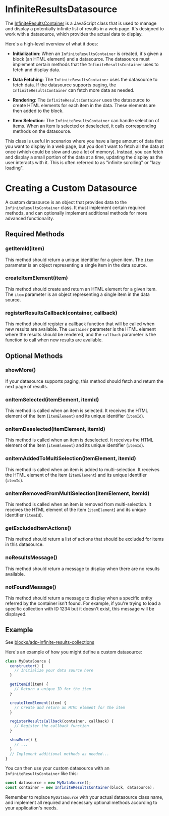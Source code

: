 # InfiniteResultsDatasource
The [InfiniteResultsContainer](InfiniteResultsContainer.js) is a JavaScript class that is used to manage and display a potentially infinite list of results in a web page. It's designed to work with a datasource, which provides the actual data to display.

Here's a high-level overview of what it does:

- **Initialization**: When an `InfiniteResultsContainer` is created, it's given a block (an HTML element) and a datasource. The datasource must implement certain methods that the `InfiniteResultsContainer` uses to fetch and display data.

- **Data Fetching**: The `InfiniteResultsContainer` uses the datasource to fetch data. If the datasource supports paging, the `InfiniteResultsContainer` can fetch more data as needed.

- **Rendering**: The `InfiniteResultsContainer` uses the datasource to create HTML elements for each item in the data. These elements are then added to the block.

- **Item Selection**: The `InfiniteResultsContainer` can handle selection of items. When an item is selected or deselected, it calls corresponding methods on the datasource.

This class is useful in scenarios where you have a large amount of data that you want to display in a web page, but you don't want to fetch all the data at once (which could be slow and use a lot of memory). Instead, you can fetch and display a small portion of the data at a time, updating the display as the user interacts with it. This is often referred to as "infinite scrolling" or "lazy loading".

# Creating a Custom Datasource

A custom datasource is an object that provides data to the `InfiniteResultsContainer` class. It must implement certain required methods, and can optionally implement additional methods for more advanced functionality.

## Required Methods

### getItemId(item)

This method should return a unique identifier for a given item. The `item` parameter is an object representing a single item in the data source.

### createItemElement(item)

This method should create and return an HTML element for a given item. The `item` parameter is an object representing a single item in the data source.

### registerResultsCallback(container, callback)

This method should register a callback function that will be called when new results are available. The `container` parameter is the HTML element where the results should be rendered, and the `callback` parameter is the function to call when new results are available.

## Optional Methods

### showMore()

If your datasource supports paging, this method should fetch and return the next page of results.

### onItemSelected(itemElement, itemId)

This method is called when an item is selected. It receives the HTML element of the item (`itemElement`) and its unique identifier (`itemId`).

### onItemDeselected(itemElement, itemId)

This method is called when an item is deselected. It receives the HTML element of the item (`itemElement`) and its unique identifier (`itemId`).

### onItemAddedToMultiSelection(itemElement, itemId)

This method is called when an item is added to multi-selection. It receives the HTML element of the item (`itemElement`) and its unique identifier (`itemId`).

### onItemRemovedFromMultiSelection(itemElement, itemId)

This method is called when an item is removed from multi-selection. It receives the HTML element of the item (`itemElement`) and its unique identifier (`itemId`).

### getExcludedItemActions()

This method should return a list of actions that should be excluded for items in this datasource.

### noResultsMessage()

This method should return a message to display when there are no results available.

### notFoundMessage()

This method should return a message to display when a specific entity referred by the container isn't found. For example, if you're trying to load a specific collection with ID 1234 but it doesn't exist, this message will be displayed.

## Example
See [blocks/adp-infinite-results-collections](blocks/adp-infinite-results-collections)

Here's an example of how you might define a custom datasource:

```javascript
class MyDataSource {
  constructor() {
    // Initialize your data source here
  }

  getItemId(item) {
    // Return a unique ID for the item
  }

  createItemElement(item) {
    // Create and return an HTML element for the item
  }

  registerResultsCallback(container, callback) {
    // Register the callback function
  }

  showMore() {
    // ...
  }
  // Implement additional methods as needed...
}
```

You can then use your custom datasource with an `InfiniteResultsContainer` like this:

```javascript
const datasource = new MyDataSource();
const container = new InfiniteResultsContainer(block, datasource);
```

Remember to replace `MyDataSource` with your actual datasource class name, and implement all required and necessary optional methods according to your application's needs.